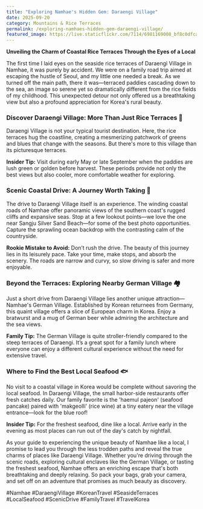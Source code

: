 ```yaml
---
title: "Exploring Namhae's Hidden Gem: Daraengi Village"
date: 2025-09-20
category: Mountains & Rice Terraces
permalink: /exploring-namhaes-hidden-gem-daraengi-village/
featured_image: https://live.staticflickr.com/7114/6981169008_bf8c0dfca6.jpg
---
```


**Unveiling the Charm of Coastal Rice Terraces Through the Eyes of a Local**

The first time I laid eyes on the seaside rice terraces of Daraengi Village in Namhae, it was purely by accident. We were on a family road trip aimed at escaping the hustle of Seoul, and my little one needed a break. As we turned off the main path, there it was—terraced paddies cascading down to the sea, an image so serene yet so dramatically different from the rice fields of my childhood. This unexpected detour not only offered us a breathtaking view but also a profound appreciation for Korea's rural beauty.

### Discover Daraengi Village: More Than Just Rice Terraces 🌾

Daraengi Village is not your typical tourist destination. Here, the rice terraces hug the coastline, creating a mesmerizing patchwork of greens and blues that change with the seasons. But there's more to this village than its picturesque terraces.

**Insider Tip:** Visit during early May or late September when the paddies are lush green or golden before harvest. These periods provide not only the best views but also cooler, more comfortable weather for exploring.

### Scenic Coastal Drive: A Journey Worth Taking 🚗

The drive to Daraengi Village itself is an experience. The winding coastal roads of Namhae offer panoramic views of the southern coast's rugged cliffs and expansive seas. Stop at a few lookout points—we love the one near Sangju Silver Sand Beach—for some of the best photo opportunities. Capture the sprawling ocean backdrop with the contrasting calm of the countryside.

**Rookie Mistake to Avoid:** Don’t rush the drive. The beauty of this journey lies in its leisurely pace. Take your time, make stops, and absorb the scenery. The roads are narrow and curvy, so slow driving is safer and more enjoyable.

### Beyond the Terraces: Exploring Nearby German Village 🏘️

Just a short drive from Daraengi Village lies another unique attraction—Namhae's German Village. Established by Korean returnees from Germany, this quaint village offers a slice of European charm in Korea. Enjoy a bratwurst and a mug of German beer while admiring the architecture and the sea views.

**Family Tip:** The German Village is quite stroller-friendly compared to the steep terraces of Daraengi. It’s a great spot for a family lunch where everyone can enjoy a different cultural experience without the need for extensive travel.

### Where to Find the Best Local Seafood 🐟

No visit to a coastal village in Korea would be complete without savoring the local seafood. In Daraengi Village, the small harbor-side restaurants offer fresh catches daily. Our family favorite is the 'haemul pajeon' (seafood pancake) paired with 'makgeolli' (rice wine) at a tiny eatery near the village entrance—look for the blue roof!

**Insider Tip:** For the freshest seafood, dine like a local. Arrive early in the evening as most places can run out of the day's catch by nightfall.

As your guide to experiencing the unique beauty of Namhae like a local, I promise to lead you through the less trodden paths and reveal the true charms of places like Daraengi Village. Whether you're driving through the scenic roads, exploring cultural enclaves like the German Village, or tasting the freshest seafood, Namhae offers an enriching escape that's both breathtaking and deeply relaxing. So pack your bags, grab your camera, and set off on an adventure that promises as much beauty as discovery.

#Namhae #DaraengiVillage #KoreanTravel #SeasideTerraces #LocalSeafood #ScenicDrive #FamilyTravel #TravelKorea